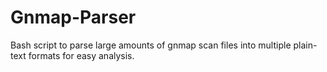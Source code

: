 Gnmap-Parser
============

Bash script to parse large amounts of gnmap scan files into multiple plain-text formats for easy analysis.
